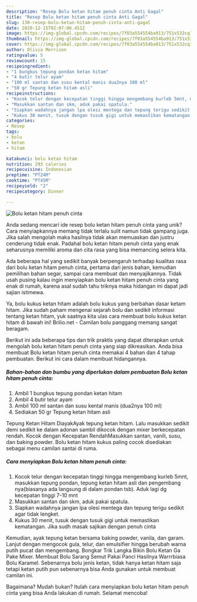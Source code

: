 ```yaml
---
description: "Resep Bolu ketan hitam penuh cinta Anti Gagal"
title: "Resep Bolu ketan hitam penuh cinta Anti Gagal"
slug: 130-resep-bolu-ketan-hitam-penuh-cinta-anti-gagal
date: 2020-12-15T02:07:06.451Z
image: https://img-global.cpcdn.com/recipes/7f03a554554ba913/751x532cq70/bolu-ketan-hitam-penuh-cinta-foto-resep-utama.jpg
thumbnail: https://img-global.cpcdn.com/recipes/7f03a554554ba913/751x532cq70/bolu-ketan-hitam-penuh-cinta-foto-resep-utama.jpg
cover: https://img-global.cpcdn.com/recipes/7f03a554554ba913/751x532cq70/bolu-ketan-hitam-penuh-cinta-foto-resep-utama.jpg
author: Olivia Morrison
ratingvalue: 5
reviewcount: 15
recipeingredient:
- "1 bungkus tepung pondan ketan hitam"
- "4 butir telur ayam"
- "100 ml santan dan susu kental manis dua2nya 100 ml"
- "50 gr Tepung ketan hitam asli"
recipeinstructions:
- "Kocok telur dengan kecepatan tinggi hingga mengembang kurleb 5mnt, masukkan tepung pondan, tepung ketan hitam asli dan pengembang nya(biasanya ada langsung di dalam pondan tsb). Aduk lagi dg kecepatan tinggi 7-10 mnt"
- "Masukkan santan dan skm, aduk pakai spatula."
- "Siapkan wadahnya jangan lpa olesi mentega dan tepung terigu sedikit agar tidak lengket."
- "Kukus 30 menit, tusuk dengan tusuk gigi untuk memastikan kematangan. Jika sudh masak sajikan dengan penuh cinta"
categories:
- Resep
tags:
- bolu
- ketan
- hitam

katakunci: bolu ketan hitam 
nutrition: 293 calories
recipecuisine: Indonesian
preptime: "PT24M"
cooktime: "PT45M"
recipeyield: "2"
recipecategory: Dinner

---
```



![Bolu ketan hitam penuh cinta](https://img-global.cpcdn.com/recipes/7f03a554554ba913/751x532cq70/bolu-ketan-hitam-penuh-cinta-foto-resep-utama.jpg)

Anda sedang mencari ide resep bolu ketan hitam penuh cinta yang unik? Cara menyiapkannya memang tidak terlalu sulit namun tidak gampang juga. Jika salah mengolah maka hasilnya tidak akan memuaskan dan justru cenderung tidak enak. Padahal bolu ketan hitam penuh cinta yang enak seharusnya memiliki aroma dan cita rasa yang bisa memancing selera kita.

Ada beberapa hal yang sedikit banyak berpengaruh terhadap kualitas rasa dari bolu ketan hitam penuh cinta, pertama dari jenis bahan, kemudian pemilihan bahan segar, sampai cara membuat dan menyajikannya. Tidak usah pusing kalau ingin menyiapkan bolu ketan hitam penuh cinta yang enak di rumah, karena asal sudah tahu triknya maka hidangan ini dapat jadi sajian istimewa.

Ya, bolu kukus ketan hitam adalah bolu kukus yang berbahan dasar ketam hitam. Jika sudah paham mengenai sejarah bolu dan sedikit informasi tentang ketan hitam, yuk saatnya kita ulas cara membuat bolu kukus ketan hitam di bawah ini! Brilio.net - Camilan bolu panggang memang sangat beragam.


Berikut ini ada beberapa tips dan trik praktis yang dapat diterapkan untuk mengolah bolu ketan hitam penuh cinta yang siap dikreasikan. Anda bisa membuat Bolu ketan hitam penuh cinta memakai 4 bahan dan 4 tahap pembuatan. Berikut ini cara dalam membuat hidangannya.

<!--inarticleads1-->

##### Bahan-bahan dan bumbu yang diperlukan dalam pembuatan Bolu ketan hitam penuh cinta:

1. Ambil 1 bungkus tepung pondan ketan hitam
1. Ambil 4 butir telur ayam
1. Ambil 100 ml santan dan susu kental manis (dua2nya 100 ml)
1. Sediakan 50 gr Tepung ketan hitam asli


Tepung Ketan Hitam DiayakAyak tepung ketan hitam. Lalu masukkan sedikit demi sedikit ke dalam adonan sambil dikocok dengan mixer berkecepatan rendah. Kocok dengan Kecepatan RendahMasukkan santan, vanili, susu, dan baking powder. Bolu ketan hitam kukus paling cocok disediakan sebagai menu camilan santai di ruma. 

<!--inarticleads2-->

##### Cara menyiapkan Bolu ketan hitam penuh cinta:

1. Kocok telur dengan kecepatan tinggi hingga mengembang kurleb 5mnt, masukkan tepung pondan, tepung ketan hitam asli dan pengembang nya(biasanya ada langsung di dalam pondan tsb). Aduk lagi dg kecepatan tinggi 7-10 mnt
1. Masukkan santan dan skm, aduk pakai spatula.
1. Siapkan wadahnya jangan lpa olesi mentega dan tepung terigu sedikit agar tidak lengket.
1. Kukus 30 menit, tusuk dengan tusuk gigi untuk memastikan kematangan. Jika sudh masak sajikan dengan penuh cinta


Kemudian, ayak tepung ketan bersama baking powder, vanila, dan garam. Lanjut dengan mengocok gula, telur, dan emulsifier hingga berubah warna putih pucat dan mengembang. Bongkar Trik Langka Bikin Bolu Ketan Ga Pake Mixer. Membuat Bolu Sarang Semut Pakai Panci Hasilnya Warrrbiasa Bolu Karamel. Sebenarnya bolu jenis ketan, tidak hanya ketan hitam saja tetapi ketan putih pun sebenarnya bisa Anda gunakan untuk membuat camilan ini. 

Bagaimana? Mudah bukan? Itulah cara menyiapkan bolu ketan hitam penuh cinta yang bisa Anda lakukan di rumah. Selamat mencoba!
